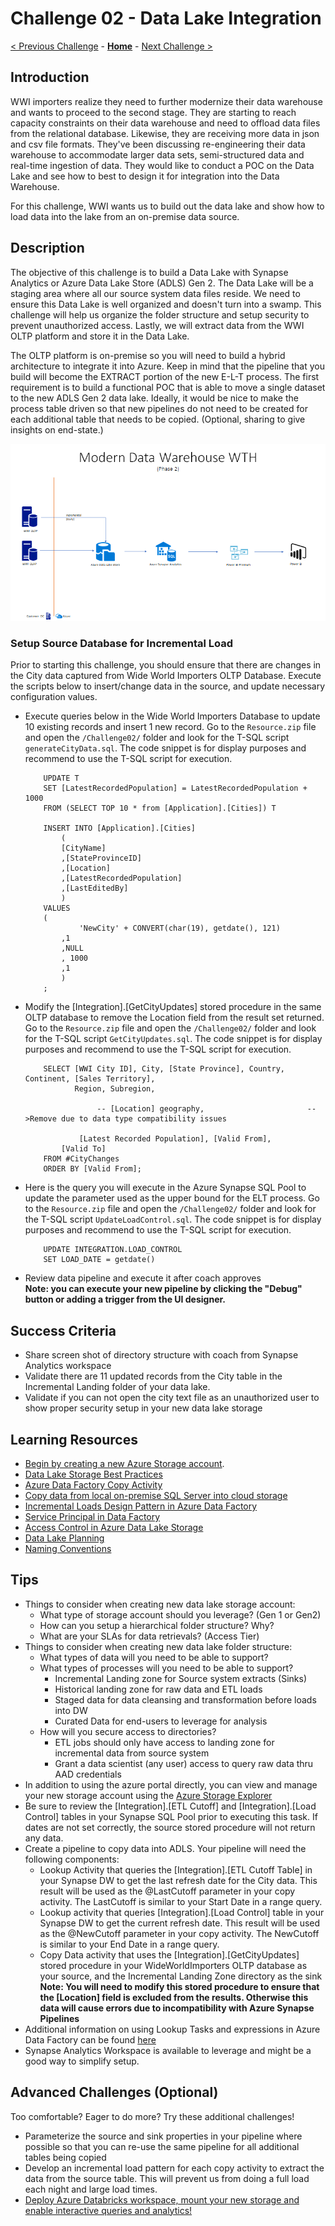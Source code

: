# Challenge 02 - Data Lake Integration

[< Previous Challenge](./Challenge-01.md) - **[Home](../README.md)** - [Next Challenge >](./Challenge-03.md)

## Introduction

WWI importers realize they need to further modernize their data warehouse and wants to proceed to the second stage.  They are starting to reach capacity constraints on their data warehouse and need to offload data files from the relational database.  Likewise, they are receiving more data in json and csv file formats.  They've been discussing re-engineering their data warehouse to accommodate larger data sets, semi-structured data and real-time ingestion of data.  They would like to conduct a POC on the Data Lake and see how to best to design it for integration into the Data Warehouse.  

For this challenge, WWI wants us to build out the data lake and show how to load data into the lake from an on-premise data source. 

## Description

The objective of this challenge is to build a Data Lake with Synapse Analytics or Azure Data Lake Store (ADLS) Gen 2.  The Data Lake will be a staging area where all our source system data files reside. We need to ensure this Data Lake is well organized and doesn't turn into a swamp. This challenge will help us organize the folder structure and setup security to prevent unauthorized access.  Lastly, we will extract data from the WWI OLTP platform and store it in the Data Lake.  

The OLTP platform is on-premise so you will need to build a hybrid architecture to integrate it into Azure.  Keep in mind that the pipeline that you build will become the EXTRACT portion of the new E-L-T process. The first requirement is to build a functional POC that is able to move a single dataset to the new ADLS Gen 2 data lake. Ideally, it would be nice to make the process table driven so that new pipelines do not need to be created for each additional table that needs to be copied. (Optional, sharing to give insights on end-state.)

![The Solution diagram is described in the text following this diagram.](../Coach/images/Challenge2.png)

### Setup Source Database for Incremental Load
Prior to starting this challenge, you should ensure that there are changes in the City data captured from Wide World Importers OLTP Database.  Execute the scripts below to insert/change data in the source, and update necessary configuration values.

- Execute queries below in the Wide World Importers Database to update 10 existing records and insert 1 new record. Go to the `Resource.zip` file and open the `/Challenge02/` folder and look for the T-SQL script `generateCityData.sql`.  The code snippet is for display purposes and recommend to use the T-SQL script for execution.

	```
		UPDATE T
		SET [LatestRecordedPopulation] = LatestRecordedPopulation + 1000
		FROM (SELECT TOP 10 * from [Application].[Cities]) T

		INSERT INTO [Application].[Cities]
		    (
		    [CityName]
		    ,[StateProvinceID]
		    ,[Location]
		    ,[LatestRecordedPopulation]
		    ,[LastEditedBy]
		    )
		VALUES
		(
			    'NewCity' + CONVERT(char(19), getdate(), 121)
		    ,1
		    ,NULL
		    , 1000
		    ,1
		    )
		;
	```


- Modify the [Integration].[GetCityUpdates] stored procedure in the same OLTP database to remove the Location field from the result set returned.  Go to the `Resource.zip` file and open the `/Challenge02/` folder and look for the T-SQL script `GetCityUpdates.sql`.  The code snippet is for display purposes and recommend to use the T-SQL script for execution.

	```
		SELECT [WWI City ID], City, [State Province], Country, Continent, [Sales Territory],
			   Region, Subregion,

				    -- [Location] geography,                       -->Remove due to data type compatibility issues

				[Latest Recorded Population], [Valid From],
			[Valid To]
		FROM #CityChanges
		ORDER BY [Valid From];
	```

- Here is the query you will execute in the Azure Synapse SQL Pool to update the parameter used as the upper bound for the ELT process.  Go to the `Resource.zip` file and open the `/Challenge02/` folder and look for the T-SQL script `UpdateLoadControl.sql`.  The code snippet is for display purposes and recommend to use the T-SQL script for execution.

	```
		UPDATE INTEGRATION.LOAD_CONTROL
		SET LOAD_DATE = getdate()
	```
- Review data pipeline and execute it after coach approves
    <br>**Note: you can execute your new pipeline by clicking the "Debug" button or adding a trigger from the UI designer.**


## Success Criteria

- Share screen shot of directory structure with coach from Synapse Analytics workspace
- Validate there are 11 updated records from the City table in the Incremental Landing folder of your data lake.
- Validate if you can not open the city text file as an unauthorized user to show proper security setup in your new data lake storage

## Learning Resources

- [Begin by creating a new Azure Storage account](https://docs.microsoft.com/en-us/azure/storage/common/storage-account-create?toc=%2Fazure%2Fstorage%2Fblobs%2Ftoc.json&tabs=azure-portal).
- [Data Lake Storage Best Practices](https://docs.microsoft.com/en-us/azure/storage/blobs/data-lake-storage-best-practices)
- [Azure Data Factory Copy Activity](https://docs.microsoft.com/en-us/azure/data-factory/copy-activity-overview)
- [Copy data from local on-premise SQL Server into cloud storage](https://docs.microsoft.com/en-us/azure/data-factory/tutorial-hybrid-copy-portal)
- [Incremental Loads Design Pattern in Azure Data Factory](https://docs.microsoft.com/en-us/azure/data-factory/tutorial-incremental-copy-multiple-tables-portal)
- [Service Principal in Data Factory](https://docs.microsoft.com/en-us/azure/data-factory/data-factory-service-identity)
- [Access Control in Azure Data Lake Storage](https://docs.microsoft.com/en-us/azure/storage/blobs/data-lake-storage-access-control)
- [Data Lake Planning](https://www.sqlchick.com/entries/2016/7/31/data-lake-use-cases-and-planning)
- [Naming Conventions](https://www.sqlchick.com/entries/2019/1/20/faqs-about-organizing-a-data-lake)

## Tips

- Things to consider when creating new data lake storage account:
    - What type of storage account should you leverage? (Gen 1 or Gen2)
    - How can you setup a hierarchical folder structure? Why?
    - What are your SLAs for data retrievals?  (Access Tier)
- Things to consider when creating new data lake folder structure:
    - What types of data will you need to be able to support?
    - What types of processes will you need to be able to support?
        - Incremental Landing zone for Source system extracts (Sinks)
        - Historical landing zone for raw data and ETL loads
        - Staged data for data cleansing and transformation before loads into DW
        - Curated Data for end-users to leverage for analysis
    - How will you secure access to directories?
        - ETL jobs should only have access to landing zone for incremental data from source system
        - Grant a data scientist (any user) access to query raw data thru AAD credentials
- In addition to using the azure portal directly, you can view and manage your new storage account using the [Azure Storage Explorer](https://azure.microsoft.com/en-us/features/storage-explorer/) 
- Be sure to review the [Integration].[ETL Cutoff] and [Integration].[Load Control] tables in your Synapse SQL Pool prior to executing this task.  If dates are not set correctly, the source stored procedure will not return any data.
- Create a pipeline to copy data into ADLS.  Your pipeline will need the following components:
    - Lookup Activity that queries the [Integration].[ETL Cutoff Table] in your Synapse DW to get the last refresh date for the City data. This result will be used as the @LastCutoff parameter in your copy activity.  The LastCutoff is similar to your Start Date in a range query.
    - Lookup activity that queries [Integration].[Load Control] table in your Synapse DW to get the current refresh date. This result will be used as the @NewCutoff parameter in your copy activity. The NewCutoff is similar to your End Date in a range query.
    - Copy Data activity that uses the [Integration].[GetCityUpdates] stored procedure in your WideWorldImporters OLTP database as your source, and the Incremental Landing Zone directory as the sink 
    <br>**Note: You will need to modify this stored procedure to ensure that the [Location] field is excluded from the results.  Otherwise this data will cause errors due to incompatibility with Azure Synapse Pipelines**
- Additional information on using Lookup Tasks and expressions in Azure Data Factory can be found [here](https://www.cathrinewilhelmsen.net/2019/12/23/lookups-azure-data-factory/)
- Synapse Analytics Workspace is available to leverage and might be a good way to simplify setup.

## Advanced Challenges (Optional)

Too comfortable?  Eager to do more?  Try these additional challenges!

- Parameterize the source and sink properties in your pipeline where possible so that you can re-use the same pipeline for all additional tables being copied
- Develop an incremental load pattern for each copy activity to extract the data from the source table.  This will prevent us from doing a full load each night and large load times.
- [Deploy Azure Databricks workspace, mount your new storage and enable interactive queries and analytics!](https://docs.microsoft.com/en-us/azure/azure-databricks/databricks-extract-load-sql-data-warehouse?toc=/azure/databricks/toc.json&bc=/azure/databricks/breadcrumb/toc.json)
